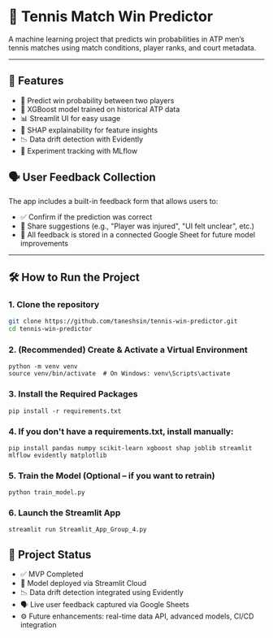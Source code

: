 # 🎾 Tennis Match Win Predictor

A machine learning project that predicts win probabilities in ATP men’s tennis matches using match conditions, player ranks, and court metadata.

---

## 🚀 Features

- 🎯 Predict win probability between two players
- 🧠 XGBoost model trained on historical ATP data
- 📊 Streamlit UI for easy usage
- 🔬 SHAP explainability for feature insights
- 📉 Data drift detection with Evidently
- 🧪 Experiment tracking with MLflow

## 🗣️ User Feedback Collection

The app includes a built-in feedback form that allows users to:

- ✅ Confirm if the prediction was correct  
- 💬 Share suggestions (e.g., "Player was injured", "UI felt unclear", etc.)  
- 📄 All feedback is stored in a connected Google Sheet for future model improvements

---

## 🛠 How to Run the Project

### 1. Clone the repository
```bash
git clone https://github.com/taneshsin/tennis-win-predictor.git
cd tennis-win-predictor
```

### 2. (Recommended) Create & Activate a Virtual Environment
```
python -m venv venv
source venv/bin/activate  # On Windows: venv\Scripts\activate
```


### 3. Install the Required Packages
```
pip install -r requirements.txt
```

### 4. If you don't have a requirements.txt, install manually:
```
pip install pandas numpy scikit-learn xgboost shap joblib streamlit mlflow evidently matplotlib
```
### 5. Train the Model (Optional – if you want to retrain)
```
python train_model.py
```

### 6. Launch the Streamlit App
```
streamlit run Streamlit_App_Group_4.py
```


## 📌 Project Status
- ✅ MVP Completed
- 🚀 Model deployed via Streamlit Cloud
- 📉 Data drift detection integrated using Evidently
- 🗣️ Live user feedback captured via Google Sheets
- ⚙️ Future enhancements: real-time data API, advanced models, CI/CD integration
